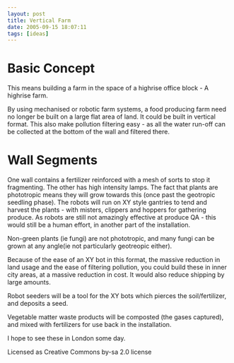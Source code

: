 ```yaml
---
layout: post
title: Vertical Farm
date: 2005-09-15 18:07:11
tags: [ideas]
---
```

# Basic Concept

This means building a farm in the space of a highrise office block -  A highrise farm.

By using mechanised or robotic farm systems, a food producing farm need no longer be built on a large flat area of land. It could be built in vertical format. This also make pollution filtering easy - as all the water run-off can be collected at the bottom of the wall and filtered there.

# Wall Segments

One wall contains a fertilizer reinforced with a mesh of sorts to stop it fragmenting. The other has high intensity lamps. The fact that plants are phototropic means they will grow towards this (once past the geotropic seedling phase). The robots will run on XY style gantries to tend and harvest the plants - with misters, clippers and hoppers for gathering produce. As robots are still not amazingly effective at produce QA - this would still be a human effort, in another part of the installation.

Non-green plants (ie fungi) are not phototropic, and many fungi can be grown at any angle(ie not particularly geotreopic either).

Because of the ease of an XY bot in this format, the massive reduction in land usage and the ease of filtering pollution, you could build these in inner city areas, at a massive reduction in cost. It would also reduce shipping by large amounts.

Robot seeders will be a tool for the XY bots which pierces the soil/fertilizer, and deposits a seed.

Vegetable matter waste products will be composted (the gases captured), and mixed with fertilizers for use back in the installation.

I hope to see these in London some day.

Licensed as Creative Commons by-sa 2.0 license
